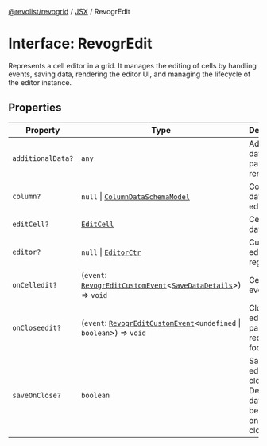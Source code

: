 [@revolist/revogrid](README.md) / [JSX](Namespace.JSX.md) / RevogrEdit

# Interface: RevogrEdit

Represents a cell editor in a grid.
It manages the editing of cells by handling events, saving data, rendering the editor UI,
and managing the lifecycle of the editor instance.

## Properties

| Property | Type | Description | Defined in |
| ------ | ------ | ------ | ------ |
| `additionalData?` | `any` | Additional data to pass to renderer | [src/components.d.ts:1709](https://github.com/revolist/revogrid/blob/2d9504ecff6b493d547df979b2259be6b639351c/src/components.d.ts#L1709) |
| `column?` | `null` \| [`ColumnDataSchemaModel`](TypeAlias.ColumnDataSchemaModel.md) | Column data for editor. | [src/components.d.ts:1713](https://github.com/revolist/revogrid/blob/2d9504ecff6b493d547df979b2259be6b639351c/src/components.d.ts#L1713) |
| `editCell?` | [`EditCell`](TypeAlias.EditCell.md) | Cell to edit data. | [src/components.d.ts:1717](https://github.com/revolist/revogrid/blob/2d9504ecff6b493d547df979b2259be6b639351c/src/components.d.ts#L1717) |
| `editor?` | `null` \| [`EditorCtr`](TypeAlias.EditorCtr.md) | Custom editors register | [src/components.d.ts:1721](https://github.com/revolist/revogrid/blob/2d9504ecff6b493d547df979b2259be6b639351c/src/components.d.ts#L1721) |
| `onCelledit?` | (`event`: [`RevogrEditCustomEvent`](Interface.RevogrEditCustomEvent.md)\<[`SaveDataDetails`](TypeAlias.SaveDataDetails.md)\>) => `void` | Cell edit event | [src/components.d.ts:1725](https://github.com/revolist/revogrid/blob/2d9504ecff6b493d547df979b2259be6b639351c/src/components.d.ts#L1725) |
| `onCloseedit?` | (`event`: [`RevogrEditCustomEvent`](Interface.RevogrEditCustomEvent.md)\<`undefined` \| `boolean`\>) => `void` | Close editor event pass true if requires focus next | [src/components.d.ts:1729](https://github.com/revolist/revogrid/blob/2d9504ecff6b493d547df979b2259be6b639351c/src/components.d.ts#L1729) |
| `saveOnClose?` | `boolean` | Save on editor close. Defines if data should be saved on editor close. | [src/components.d.ts:1733](https://github.com/revolist/revogrid/blob/2d9504ecff6b493d547df979b2259be6b639351c/src/components.d.ts#L1733) |
